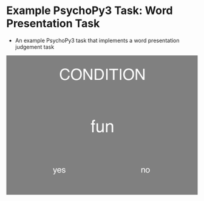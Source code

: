 # Example PsychoPy3 Task: Word Presentation Task


* An example PsychoPy3 task that implements a word presentation judgement task


![](basic_task.png)
